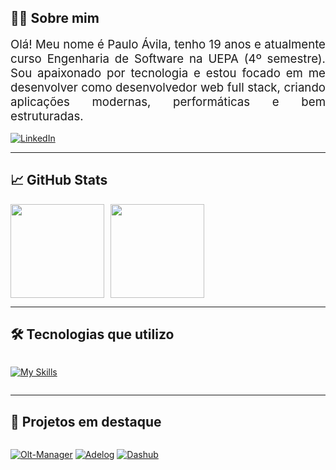 ## 👨‍💻 Sobre mim

<div style='font-size: 14pt; text-align: justify;'>
Olá! Meu nome é Paulo Ávila, tenho 19 anos e atualmente curso Engenharia de Software na UEPA (4º semestre).  
Sou apaixonado por tecnologia e estou focado em me desenvolver como desenvolvedor web full stack, criando aplicações modernas, performáticas e bem estruturadas.
</div>

<div style="margin-top: 15px;">
    
[![LinkedIn](https://img.shields.io/badge/LinkedIn-0077B5?style=for-the-badge&logo=linkedin&logoColor=white)](https://www.linkedin.com/in/paulo-francisco-%C3%A1vila-neto-8b5b17304)  
    
</div>

---

## 📈 GitHub Stats

<div style="display: flex; flex-wrap: wrap; gap: 10px;">
  <img height="150px" src="https://github-readme-stats.vercel.app/api?username=paulinbrgamer&theme=dark&show_icons=true&hide_rank=true" />
  <img height="150px" src="https://github-readme-stats.vercel.app/api/top-langs/?username=paulinbrgamer&layout=compact&theme=dark&hide_progress=true" />
</div>

---

## 🛠️ Tecnologias que utilizo

<div style='display: flex; flex-wrap: wrap; align-items: center; gap: 10px;'>
  
[![My Skills](https://skillicons.dev/icons?i=js,ts,html,css,react,vite,vitest,tailwindcss,styledcomponents,mysql,supabase,nodejs,git,linux&theme=dark)](https://skillicons.dev)

</div>

---

## 🚀 Projetos em destaque

<div style="display: flex; flex-wrap: wrap; gap: 10px;">

[![Olt-Manager](https://github-readme-stats.vercel.app/api/pin/?username=paulinbrgamer&repo=olt-manager&theme=dark)](https://github.com/paulinbrgamer/olt-manager)
[![Adelog](https://github-readme-stats.vercel.app/api/pin/?username=paulinbrgamer&repo=Adelog&theme=dark)](https://github.com/paulinbrgamer/Adelog)
[![Dashub](https://github-readme-stats.vercel.app/api/pin/?username=paulinbrgamer&repo=Dashub&theme=dark)](https://github.com/paulinbrgamer/Dashub)


</div>
